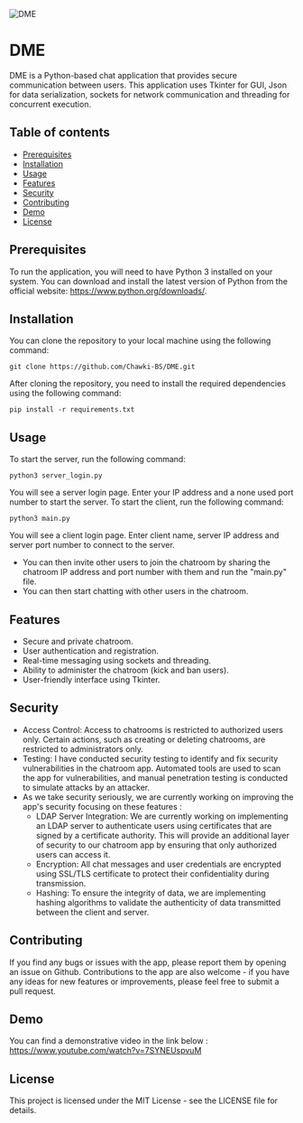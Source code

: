 ![DME](https://user-images.githubusercontent.com/86046707/227709873-9e1dc9f8-5ed0-4ccf-800f-195f3c9b9ee1.png)
# DME
DME is a Python-based chat application that provides secure communication between users. This application uses Tkinter for GUI, Json for data serialization, sockets for network communication and threading for concurrent execution.

## Table of contents
- [Prerequisites](#prerequisites)
- [Installation](#installation)
- [Usage](#usage)
- [Features](#features)
- [Security](#security)
- [Contributing](#contributing)
- [Demo](#demo)
- [License](#license)

## Prerequisites
To run the application, you will need to have Python 3 installed on your system. You can download and install the latest version of Python from the official website: https://www.python.org/downloads/.

## Installation
You can clone the repository to your local machine using the following command:
```
git clone https://github.com/Chawki-BS/DME.git
```
After cloning the repository, you need to install the required dependencies using the following command:
```
pip install -r requirements.txt
```

## Usage
To start the server, run the following command:
```
python3 server_login.py
```
You will see a server login page. Enter your IP address and a none used port number to start the server. 
To start the client, run the following command:
```
python3 main.py
```
You will see a client login page. Enter client name, server IP address and server port number to connect to the server.
- You can then invite other users to join the chatroom by sharing the chatroom IP address and port number with them and run the "main.py" file.
- You can then start chatting with other users in the chatroom.

## Features
- Secure and private chatroom.
- User authentication and registration.
- Real-time messaging using sockets and threading.
- Ability to administer the chatroom (kick and ban users).
- User-friendly interface using Tkinter.

## Security
- Access Control: Access to chatrooms is restricted to authorized users only. Certain actions, such as creating or deleting chatrooms, are restricted to administrators only.
- Testing: I have conducted security testing to identify and fix security vulnerabilities in the chatroom app. Automated tools are used to scan the app for vulnerabilities, and manual penetration testing is conducted to simulate attacks by an attacker.
- As we take security seriously, we are currently working on improving the app's security focusing on these features :
  - LDAP Server Integration: We are currently working on implementing an LDAP server to authenticate users using certificates that are signed by a certificate authority. This will provide an additional layer of security to our chatroom app by ensuring that only authorized users can access it.
  - Encryption: All chat messages and user credentials are encrypted using SSL/TLS certificate to protect their confidentiality during transmission.
  - Hashing: To ensure the integrity of data, we are implementing hashing algorithms to validate the authenticity of data transmitted between the client and server.

## Contributing 
If you find any bugs or issues with the app, please report them by opening an issue on Github. Contributions to the app are also welcome - if you have any ideas for new features or improvements, please feel free to submit a pull request.

## Demo 
You can find a demonstrative video in the link below : 
https://www.youtube.com/watch?v=7SYNEUspvuM

## License 
This project is licensed under the MIT License - see the LICENSE file for details.
